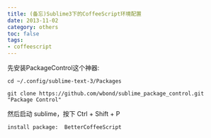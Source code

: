```yaml
---
title: (备忘)Sublime3下的CoffeeScript环境配置
date: 2013-11-02
category: others
toc: false
tags:
- coffeescript
---
```

先安装PackageControl这个神器:

``` shell
cd ~/.config/sublime-text-3/Packages

git clone https://github.com/wbond/sublime_package_control.git "Package Control"
```
然后启动 sublime，按下 Ctrl + Shift + P

```
install package:  BetterCoffeeScript
```